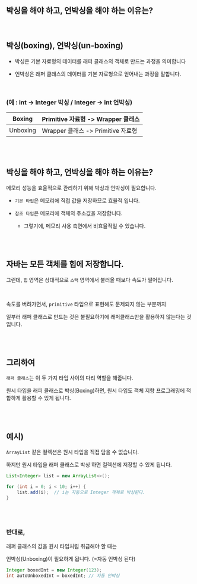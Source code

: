 ## 박싱을 해야 하고, 언박싱을 해야 하는 이유는?

<br/>

## 박싱(boxing), 언박싱(un-boxing)

- 박싱은 기본 자료형의 데이터를 래퍼 클래스의 객체로 만드는 과정을 의미합니다

- 언박싱은 래퍼 클래스의 데이터를 기본 자료형으로 얻어내는 과정을 말합니다.

<br/>

### (예 : int → Integer 박싱 / Integer → int 언박싱)

| Boxing | Primitive 자료형 -> Wrapper 클래스 |
| --- | --- |
| Unboxing | Wrapper 클래스 -> Primitive 자료형 |

<br/><br/>

## 박싱을 해야 하고, 언박싱을 해야 하는 이유는?

메모리 성능을 효율적으로 관리하기 위해 박싱과 언박싱이 필요합니다.

- `기본 타입`은 메모리에 직접 값을 저장하므로 효율적 입니다.

- `참조 타입`은 메모리에 객체의 주소값을 저장합니다.

    - 그렇기에, 메모리 사용 측면에서 비효율적일 수 있습니다.

<br/><br/>

## 자바는 모든 객체를 힙에 저장합니다.

그런데, `힙` 영역은 상대적으로 `스택` 영역에서 불러올 때보다 속도가 떨어집니다. 

<br/>

속도를 버려가면서, `primitive` 타입으로 표현해도 문제되지 않는 부분까지 

일부러 래퍼 클래스로 만드는 것은 불필요하기에 래퍼클래스만을 활용하지 않는다는 것입니다.

<br/><br/>

## 그리하여

`래퍼 클래스`는 이 두 가지 타입 사이의 다리 역할을 해줍니다. 

원시 타입을 래퍼 클래스로 박싱(Boxing)하면, 원시 타입도 객체 지향 프로그래밍에 적합하게 활용할 수 있게 됩니다.

<br/><br/>

## 예시)

`ArrayList` 같은 컬렉션은 원시 타입을 직접 담을 수 없습니다. 

하지만 원시 타입을 래퍼 클래스로 박싱 하면 컬렉션에 저장할 수 있게 됩니다.

```java
List<Integer> list = new ArrayList<>();

for (int i = 0; i < 10; i++) {
    list.add(i);  // i는 자동으로 Integer 객체로 박싱된다.
}
```

<br/><br/>

### 반대로,

래퍼 클래스의 값을 원시 타입처럼 취급해야 할 때는 

언박싱(Unboxing)이 필요하게 됩니다. (=자동 언박싱 된다)

```java
Integer boxedInt = new Integer(123);
int autoUnboxedInt = boxedInt; // 자동 언박싱
```